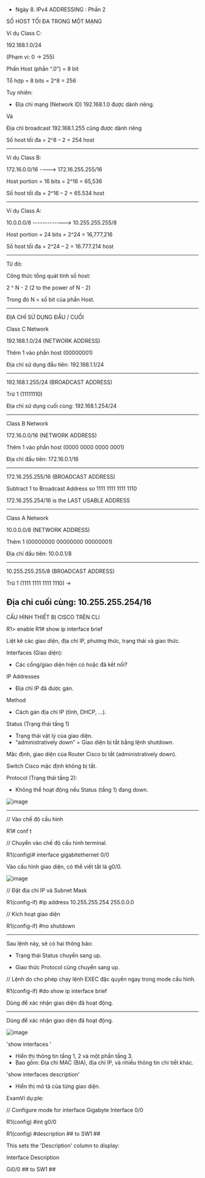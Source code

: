 * Ngày 8. IPv4 ADDRESSING : Phần 2

SỐ HOST TỐI ĐA TRONG MỘT MẠNG

Ví dụ Class C:

192.168.1.0/24

(Phạm vi: 0 → 255)

Phần Host (phần “.0”) = 8 bit

Tổ hợp = 8 bits = 2^8 = 256

Tuy nhiên:
- Địa chỉ mạng (Network ID) 192.168.1.0 được dành riêng.

Và

Địa chỉ broadcast 192.168.1.255 cũng được dành riêng

Số host tối đa = 2^8 – 2 = 254 host

---

Ví dụ Class B:

172.16.0.0/16 ----> 172.16.255.255/16

Host portion = 16 bits = 2^16 = 65,536

Số host tối đa = 2^16 – 2 = 65.534 host

---

Ví dụ Class A:

10.0.0.0/8 -------------> 10.255.255.255/8

Host portion = 24 bits = 2^24 = 16,777,216

Số host tối đa = 2^24 – 2 = 16.777.214 host

---

Từ đó:

Công thức tổng quát tính số host:

2 ^ N - 2 (2 to the power of N - 2)

Trong đó N = số bit của phần Host.

---

ĐỊA CHỈ SỬ DỤNG ĐẦU / CUỐI

Class C Network

192.168.1.0/24 (NETWORK ADDRESS)

Thêm 1 vào phần host (00000001)

Địa chỉ sử dụng đầu tiên: 192.168.1.1/24

---

192.168.1.255/24 (BROADCAST ADDRESS)

Trừ 1 (11111110)

Địa chỉ sử dụng cuối cùng: 192.168.1.254/24

---

Class B Network

172.16.0.0/16 (NETWORK ADDRESS)

Thêm 1 vào phần host (0000 0000 0000 0001)

Địa chỉ đầu tiên: 172.16.0.1/16

---

172.16.255.255/16 (BROADCAST ADDRESS)

Subtract 1 to Broadcast Address so 1111 1111 1111 1110

172.16.255.254/16 is the LAST USABLE ADDRESS

---

Class A Network

10.0.0.0/8 (NETWORK ADDRESS)

Thêm 1 (00000000 00000000 00000001)

Địa chỉ đầu tiên: 10.0.0.1/8


---

10.255.255.255/8 (BROADCAST ADDRESS)

Trừ 1 (1111 1111 1111 1110) → 

Địa chỉ cuối cùng: 10.255.255.254/16
---

CẤU HÌNH THIẾT BỊ CISCO TRÊN CLI

R1> enable
R1# show ip interface brief

Liệt kê các giao diện, địa chỉ IP, phương thức, trạng thái và giao thức.

Interfaces (Giao diện):

- Các cổng/giao diện hiện có hoặc đã kết nối?

IP Addresses

- Địa chỉ IP đã được gán.

Method

- Cách gán địa chỉ IP (tĩnh, DHCP, …).

Status (Trạng thái tầng 1)

- Trạng thái vật lý của giao diện.
- “administratively down” = Giao diện bị tắt bằng lệnh shutdown.

Mặc định, giao diện của Router Cisco bị tắt (administratively down).

Switch Cisco mặc định không bị tắt.

Protocol (Trạng thái tầng 2):

- Không thể hoạt động nếu Status (tầng 1) đang down.
  
![image](img/d8_img1.png)


---

// Vào chế độ cấu hình

R1# conf t

// Chuyển vào chế độ cấu hình terminal.

R1(config)# interface gigabitethernet 0/0

Vào cấu hình giao diện, có thể viết tắt là g0/0.

![image](img/d8_img2.png)


// Đặt địa chỉ IP và Subnet Mask

R1(config-if) #ip address 10.255.255.254 255.0.0.0

// Kích hoạt giao diện

R1(config-if) #no shutdown

---

Sau lệnh này, sẽ có hai thông báo:

- Trạng thái Status chuyển sang up.

- Giao thức Protocol cũng chuyển sang up.

// Lệnh do cho phép chạy lệnh EXEC đặc quyền ngay trong mode cấu hình.

R1(config-if) #do show ip interface brief

Dùng để xác nhận giao diện đã hoạt động.

---

Dùng để xác nhận giao diện đã hoạt động.

![image](img/d8_img3.png)


'show interfaces <interface name>'

- Hiển thị thông tin tầng 1, 2 và một phần tầng 3.
- Bao gồm: Địa chỉ MAC (BIA), địa chỉ IP, và nhiều thông tin chi tiết khác.

'show interfaces description'

- Hiển thị mô tả của từng giao diện.

ExamVí dụ:ple:

// Configure mode for interface Gigabyte Interface 0/0

R1(config) #int g0/0

R1(config) #description ## to SW1 ##

This sets the 'Description' column to display:

Interface 				Description

Gi0/0                   ## to SW1 ##
